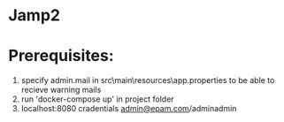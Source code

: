# Jamp2
# Prerequisites:

 1. specify admin.mail in src\main\resources\app.properties  to be able to recieve warning mails
 2. run 'docker-compose up' in project folder 
 3. localhost:8080  cradentials admin@epam.com/adminadmin 